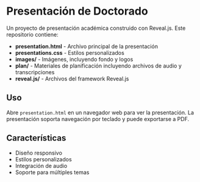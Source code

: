 # Presentación de Doctorado

Un proyecto de presentación académica construido con Reveal.js. Este repositorio contiene:

- **presentation.html** - Archivo principal de la presentación
- **presentations.css** - Estilos personalizados
- **images/** - Imágenes, incluyendo fondo y logos
- **plan/** - Materiales de planificación incluyendo archivos de audio y transcripciones
- **reveal.js/** - Archivos del framework Reveal.js

## Uso

Abre `presentation.html` en un navegador web para ver la presentación. La presentación soporta navegación por teclado y puede exportarse a PDF.

## Características

- Diseño responsivo
- Estilos personalizados
- Integración de audio
- Soporte para múltiples temas